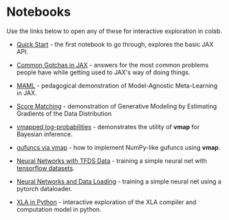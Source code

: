 # Notebooks

Use the links below to open any of these for interactive exploration in colab.

 - [Quick Start][quickstart] - the first notebook to go through, explores the basic JAX API.

 - [Common Gotchas in JAX][Common_Gotchas_in_JAX] - answers for the most common problems people have while getting used to JAX's way of doing things.

 - [MAML][maml] - pedagogical demonstration of Model-Agnostic Meta-Learning in JAX.

 - [Score Matching][gmegdd] - demonstration of Generative Modeling by Estimating Gradients of the Data Distribution

 - [vmapped log-probabilities][vmapped log-probs] - demonstrates the utility of __vmap__ for Bayesian inference.

 - [gufuncs via vmap][gufuncs] - how to implement NumPy-like gufuncs using __vmap__.

 - [Neural Networks with TFDS Data][neural_network_with_tfds_data] - training a simple neural net with [tensorflow datasets][tfds].

 - [Neural Networks and Data Loading][neural_network_and_data_loading] - training a simple neural net using a pytorch dataloader.

 - [XLA in Python][XLA_in_Python] - interactive exploration of the XLA compiler and computation model in python.




[quickstart]:https://colab.sandbox.google.com/github/google/jax/blob/master/notebooks/quickstart.ipynb
[Common_Gotchas_in_JAX]:https://colab.sandbox.google.com/github/google/jax/blob/master/notebooks/Common_Gotchas_in_JAX.ipynb
[gufuncs]:https://colab.sandbox.google.com/github/google/jax/blob/master/notebooks/gufuncs.ipynb
[maml]:https://colab.sandbox.google.com/github/google/jax/blob/master/notebooks/maml.ipynb
[gmegdd]:https://colab.sandbox.google.com/github/google/jax/blob/master/notebooks/score-matching.ipynb
[vmapped log-probs]:https://colab.sandbox.google.com/github/google/jax/blob/master/notebooks/vmapped%20log-probs.ipynb
[neural_network_with_tfds_data]:https://colab.sandbox.google.com/github/google/jax/blob/master/notebooks/neural_network_with_tfds_data.ipynb
[neural_network_and_data_loading]:https://colab.sandbox.google.com/github/google/jax/blob/master/notebooks/neural_network_and_data_loading.ipynb
[XLA_in_Python]:https://colab.sandbox.google.com/github/google/jax/blob/master/notebooks/XLA_in_Python.ipynb
[tfds]:https://github.com/tensorflow/datasets

